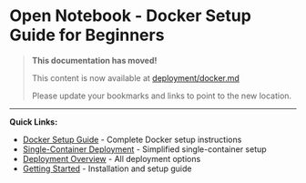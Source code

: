 # Open Notebook - Docker Setup Guide for Beginners

> **This documentation has moved!**
> 
> This content is now available at [deployment/docker.md](../docs/deployment/docker.md)
> 
> Please update your bookmarks and links to point to the new location.

---

**Quick Links:**
- [Docker Setup Guide](../docs/deployment/docker.md) - Complete Docker setup instructions
- [Single-Container Deployment](../docs/deployment/single-container.md) - Simplified single-container setup
- [Deployment Overview](../docs/deployment/index.md) - All deployment options
- [Getting Started](../docs/getting-started/index.md) - Installation and setup guide